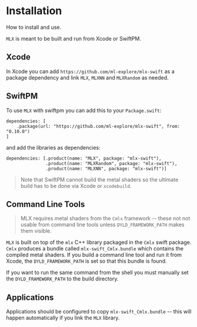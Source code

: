 #  Installation

How to install and use.

``MLX`` is meant to be built and run from Xcode or SwiftPM.

## Xcode

In Xcode you can add `https://github.com/ml-explore/mlx-swift` as a package
dependency and link `MLX`, `MLXNN` and `MLXRandom` as needed.

## SwiftPM

To use ``MLX`` with swiftpm you can add this to your `Package.swift`:

```
dependencies: [
    .package(url: "https://github.com/ml-explore/mlx-swift", from: "0.10.0")
]
```

and add the libraries as dependencies:

```
dependencies: [.product(name: "MLX", package: "mlx-swift"),
               .product(name: "MLXRandom", package: "mlx-swift"),
               .product(name: "MLXNN", package: "mlx-swift")]
```

> Note that SwiftPM cannot build the metal shaders so the ultimate build has to be done via
Xcode or `xcodebuild`.

## Command Line Tools

> MLX requires metal shaders from the `Cmlx` framework -- these not not usable
from command line tools unless `DYLD_FRAMEWORK_PATH` makes them visible.

``MLX`` is built on top of the `mlx` C++ library packaged in the `Cmlx` swift package.  `Cmlx`
produces a bundle called `mlx-swift_Cmlx.bundle` which contains the compiled metal shaders.
If you build a command line tool and run it from Xcode, the `DYLD_FRAMEWORK_PATH` is set 
so that this bundle is found.

If you want to run the same command from the shell you must manually set the `DYLD_FRAMEWORK_PATH`
to the build directory.

## Applications

Applications should be configured to copy `mlx-swift_Cmlx.bundle` -- this will happen automatically
if you link the `MLX` library.

